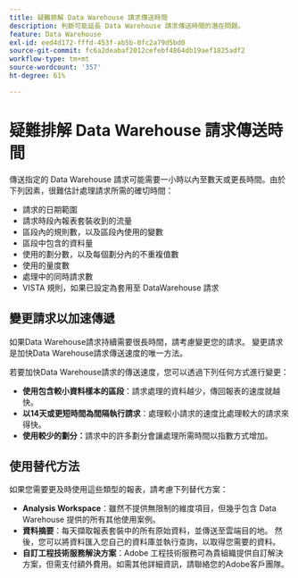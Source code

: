 ```yaml
---
title: 疑難排解 Data Warehouse 請求傳送時間
description: 判斷可能延長 Data Warehouse 請求傳送時間的潛在問題。
feature: Data Warehouse
exl-id: eed4d172-fffd-453f-ab5b-0fc2a79d5bd0
source-git-commit: fc6a2deabaf2012cefebf4864db19aef1825adf2
workflow-type: tm+mt
source-wordcount: '357'
ht-degree: 61%

---
```


# 疑難排解 Data Warehouse 請求傳送時間

傳送指定的 Data Warehouse 請求可能需要一小時以內至數天或更長時間。由於下列因素，很難估計處理請求所需的確切時間：

* 請求的日期範圍
* 請求時段內報表套裝收到的流量
* 區段內的規則數，以及區段內使用的變數
* 區段中包含的資料量
* 使用的劃分數，以及每個劃分內的不重複值數
* 使用的量度數
* 處理中的同時請求數
* VISTA 規則，如果已設定為套用至 DataWarehouse 請求

## 變更請求以加速傳遞

如果Data Warehouse請求持續需要很長時間，請考慮變更您的請求。 變更請求是加快Data Warehouse請求傳送速度的唯一方法。

若要加快Data Warehouse請求的傳送速度，您可以透過下列任何方式進行變更：

* **使用包含較小資料樣本的區段**：請求處理的資料越少，傳回報表的速度就越快。
* **以14天或更短時間為間隔執行請求**：處理較小請求的速度比處理較大的請求來得快。
* **使用較少的劃分：**&#x200B;請求中的許多劃分會讓處理所需時間以指數方式增加。

## 使用替代方法

如果您需要更及時使用這些類型的報表，請考慮下列替代方案：

* **Analysis Workspace**：雖然不提供無限制的維度項目，但幾乎包含 Data Warehouse 提供的所有其他使用案例。
* **資料摘要**：每天擷取報表套裝中的所有原始資料，並傳送至雲端目的地。 然後，您可以將資料匯入您自己的資料庫並執行查詢，以取得您需要的資料。
* **自訂工程技術服務解決方案**：Adobe 工程技術服務可為貴組織提供自訂解決方案，但需支付額外費用。如需其他詳細資訊，請聯絡您的Adobe客戶團隊。
